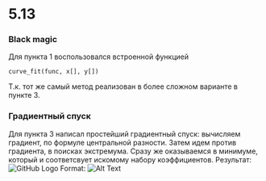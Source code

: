 # 5.13

### Black magic
Для пункта 1 воспользовался встроенной функцией
~~~
curve_fit(func, x[], y[])
~~~
Т.к. тот же самый метод реализован в более сложном варианте в пункте 3. 
### Градиентный спуск
Для пункта 3 написал простейший градиентный спуск:
вычисляем градиент, по формуле центральной разности. Затем идем против градиента, в поисках экстремума. Сразу же оказываемся в минимуме, который и соответсвует искомому набору коэффициентов. Результат: ![GitHub Logo](/Figure_1.png)
Format: ![Alt Text](url)
